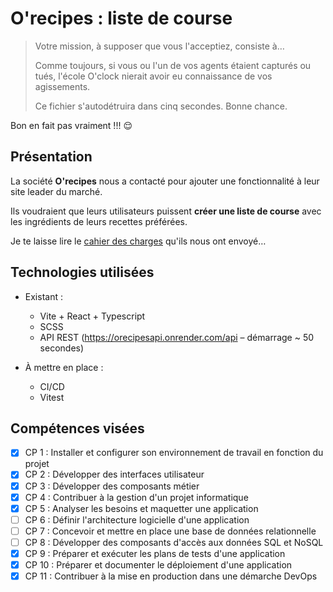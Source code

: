 # O'recipes : liste de course

> Votre mission, à supposer que vous l'acceptiez, consiste à…
>
> Comme toujours, si vous ou l'un de vos agents étaient capturés ou tués,
> l'école O'clock nierait avoir eu connaissance de vos agissements.
>
> Ce fichier s'autodétruira dans cinq secondes. Bonne chance.

Bon en fait pas vraiment !!! 😌

## Présentation

La société **O'recipes** nous a contacté pour ajouter une fonctionnalité
à leur site leader du marché.

Ils voudraient que leurs utilisateurs puissent **créer une liste de course**
avec les ingrédients de leurs recettes préférées.

Je te laisse lire le [cahier des charges](./__docs/cdc.md)
qu'ils nous ont envoyé…

## Technologies utilisées

- Existant :
  - Vite + React + Typescript
  - SCSS
  - API REST (<https://orecipesapi.onrender.com/api> – démarrage ~ 50 secondes)

- À mettre en place :
  - CI/CD
  - Vitest

## Compétences visées

- [x] CP 1 : Installer et configurer son environnement de travail en fonction du projet
- [x] CP 2 : Développer des interfaces utilisateur
- [x] CP 3 : Développer des composants métier
- [x] CP 4 : Contribuer à la gestion d'un projet informatique
- [x] CP 5 : Analyser les besoins et maquetter une application
- [ ] CP 6 : Définir l'architecture logicielle d'une application
- [ ] CP 7 : Concevoir et mettre en place une base de données relationnelle
- [ ] CP 8 : Développer des composants d'accès aux données SQL et NoSQL
- [x] CP 9 : Préparer et exécuter les plans de tests d'une application
- [x] CP 10 : Préparer et documenter le déploiement d'une application
- [x] CP 11 : Contribuer à la mise en production dans une démarche DevOps
